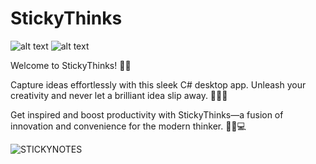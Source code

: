 # StickyThinks

![ alt text ](https://img.shields.io/badge/visualstudio-blueviolet?logo=visualstudio)
![ alt text ](https://img.shields.io/badge/11-csharp-green?logo=csharp)

Welcome to StickyThinks! 🚀💡

Capture ideas effortlessly with this sleek C# desktop app. Unleash your creativity and never let a brilliant idea slip away. 🎉📝💪

Get inspired and boost productivity with StickyThinks—a fusion of innovation and convenience for the modern thinker. 🌟🎨💻



![STICKYNOTES](https://github.com/JayasreeSKota/StickyThinks/assets/92210967/bf532e23-16d9-49d1-b82d-fbef8b28a62f)
